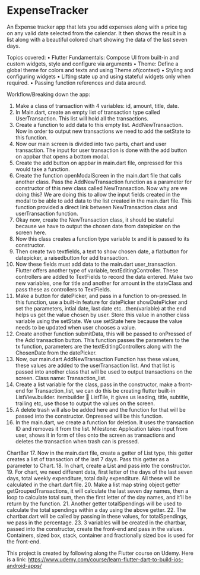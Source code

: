 # ExpenseTracker

An Expense tracker app that lets you add expenses along with a price tag on any valid date selected from the calendar. It then shows the result in a list along with a beautiful colored chart showing the data of the last seven days. 

Topics covered:
•	Flutter Fundamentals: Compose UI from built-in and custom widgets, style and configure via arguments
•	Theme: Define a global theme for colors and texts and using Theme.of(context)
•	Styling and configuring widgets
•	Lifting state up and using stateful widgets only when required. 
•	Passing function references and data around.

Workflow/Breaking down the app:
1.	Make a class of transaction with 4 variables: id, amount, title, date.
2.	In Main.dart, create an empty list of transaction type called UserTransaction. This list will hold all the transactions. 
3.	Create a function to add data to this empty list. AddNewTransaction. Now in order to output new transactions we need to add the setState to this function. 
4.	Now our main screen is divided into two parts, chart and user transaction. The input for user transaction is done with the add button on appbar that opens a bottom modal. 
5.	Create the add button on appbar in main.dart file, onpressed for this would take a function.
6.	Create the function openModalScreen in the main.dart file that calls another class. Pass the AddNewTransaction function as a parameter for constructor of this new class called NewTransaction. Now why are we doing this? We are doing this to allow the input fields created in the modal to be able to add data to the list created in the main.dart file. This function provided a direct link between NewTransaction class and userTransaction function. 
7.	Okay now, create the NewTransaction class, it should be stateful because we have to output the chosen date from datepicker on the screen here. 
8.	Now this class creates a function type variable tx and it is passed to its constructor. 
9.	Then create two textfields, a text to show chosen date, a flatbutton for datepicker, a raisedbutton for add transaction.
10.	Now these fields must add data to the main.dart user_transaction. Flutter offers another type of variable, textEditingController. These controllers are added to TextFields to record the data entered. Make two new variables, one for title and another for amount in the stateClass and pass these as controllers to TextFields. 
11.	Make a button for datePicker, and pass in a function to on-pressed. In this function, use a built-in feature for datePicker showDatePicker and set the parameters, intial date, last date etc. .then(variable) at the end helps us get the value chosen by user. Store this value in another class variable using the setState. We use setState here because the value needs to be updated when user chooses a value. 	
12.	Create another function submitData, this will be passed to onPressed of the Add transaction button. This function passes the parameters to the tx function, parameters are the textEditingControllers along with the ChosenDate from the datePicker. 
13.	Now, our main.dart AddNewTransaction Function has these values, these values are added to the userTransaction list. And that list is passed into another class that will be used to output transactions on the screen. Class name: Transaction_list.
14.	Create a list variable for the class, pass in the constructor, make a front-end for Transaction_list, we can do this be creating flutter built-in ListView.builder. itembuilder  ListTile, it gives us leading, title, subtitle, trailing etc, use those to output the values on the screen. 
15.	A delete trash will also be added here and the function for that will be passed into the constructor. Onpressed will be this function.  
16.	In the main.dart, we create a function for deletion. It uses the transaction ID and removes it from the list. 
Milestone: Application takes input from user, shows it in form of tiles onto the screen as transactions and deletes the transaction when trash can is pressed. 

ChartBar
17.	Now in the main.dart file, create a getter of List<Transaction> type, this getter creates a list of transaction of the last 7 days. Pass this getter as a parameter to Chart. 
18.	In chart, create a List and pass into the constructor. 
19.	For chart, we need different data, first letter of the days of the last seven days, total weekly expenditure, total daily expenditure.  All these will be calculated in the chart.dart file.
20.	Make a list map string object getter getGroupedTransactions, it will calculate the last seven day names, then a loop to calculate total sum, then the first letter of the day names, and it’ll be return by the function. 
21.	Another getter totalSpendings will be used to calculate the total spendings within a day using the above getter.
22.	The chartbar.dart will be called by passing in these values, for totalSpendings, we pass in the percentage. 
23.	3 variables will be created in the chartbar, passed into the constructor, create the front-end and pass in the values. Containers, sized box, stack, container and fractionally sized box is used for the front-end.






This project is created by following along the Flutter course on Udemy. 
Here is a link:
https://www.udemy.com/course/learn-flutter-dart-to-build-ios-android-apps/

